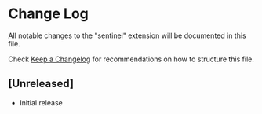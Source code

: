 # Change Log
All notable changes to the "sentinel" extension will be documented in this file.

Check [Keep a Changelog](http://keepachangelog.com/) for recommendations on how to structure this file.

## [Unreleased]
- Initial release